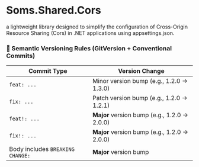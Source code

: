 # Soms.Shared.Cors
a lightweight library designed to simplify the configuration of Cross-Origin Resource Sharing (Cors) in .NET applications using appsettings.json.

### 🚀 Semantic Versioning Rules (GitVersion + Conventional Commits)

| Commit Type                         | Version Change                     |
|------------------------------------|------------------------------------|
| `feat: ...`                        | Minor version bump (e.g., 1.2.0 → 1.3.0) |
| `fix: ...`                         | Patch version bump (e.g., 1.2.0 → 1.2.1) |
| `feat!: ...`                       | **Major** version bump (e.g., 1.2.0 → 2.0.0) |
| `fix!: ...`                        | **Major** version bump (e.g., 1.2.0 → 2.0.0) |
| Body includes `BREAKING CHANGE:`  | **Major** version bump             |